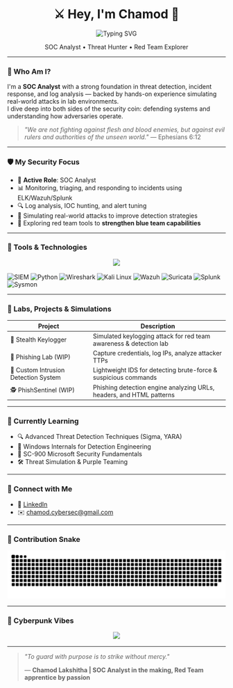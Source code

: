 <h1 align="center">⚔️ Hey, I'm Chamod 👋</h1>
<p align="center">
  <img src="https://readme-typing-svg.demolab.com?font=Fira+Code&size=24&pause=1000&color=4CAF87&center=true&vCenter=true&width=600&lines=SOC+Analyst+%7C+Threat+Hunter+%7C+Red+Team+Explorer;Always+Learning+Always+Defending;Cybersecurity+is+a+Lifestyle" alt="Typing SVG" />
</p>

<p align="center">SOC Analyst • Threat Hunter • Red Team Explorer</p>

---

### 🧠 Who Am I?

I'm a **SOC Analyst** with a strong foundation in threat detection, incident response, and log analysis — backed by hands-on experience simulating real-world attacks in lab environments.  
I dive deep into both sides of the security coin: defending systems and understanding how adversaries operate.

> _"We are not fighting against flesh and blood enemies, but against evil rulers and authorities of the unseen world."_ — Ephesians 6:12

---

### 🛡️ My Security Focus

- 🧠 **Active Role**: SOC Analyst  
- 📊 Monitoring, triaging, and responding to incidents using ELK/Wazuh/Splunk  
- 🔍 Log analysis, IOC hunting, and alert tuning  
- 🧪 Simulating real-world attacks to improve detection strategies  
- 🚀 Exploring red team tools to **strengthen blue team capabilities**

---

### 🧰 Tools & Technologies  

<p align="center">
  <img src="https://skillicons.dev/icons?i=linux,python,wireshark,windows,git,github,vscode,mongodb" />
</p>

![SIEM](https://img.shields.io/badge/-SIEM-003B71?style=flat&logo=elastic&logoColor=white)
![Python](https://img.shields.io/badge/-Python-3776AB?style=flat&logo=python&logoColor=white)
![Wireshark](https://img.shields.io/badge/-Wireshark-1679A7?style=flat&logo=wireshark&logoColor=white)
![Kali Linux](https://img.shields.io/badge/-Kali_Linux-557C94?style=flat&logo=kalilinux&logoColor=white)
![Wazuh](https://img.shields.io/badge/-Wazuh-0053A0?style=flat&logo=windows-terminal&logoColor=white)
![Suricata](https://img.shields.io/badge/-Suricata-FC5130?style=flat&logo=fluentd&logoColor=white)
![Splunk](https://img.shields.io/badge/-Splunk-000000?style=flat&logo=splunk&logoColor=white)
![Sysmon](https://img.shields.io/badge/-Sysmon-2B303A?style=flat&logo=windows&logoColor=white)

---

### 🧪 Labs, Projects & Simulations

| Project | Description |
|--------|-------------|
| 🔑 Stealth Keylogger | Simulated keylogging attack for red team awareness & detection lab |
| 🧠 Phishing Lab (WIP) | Capture credentials, log IPs, analyze attacker TTPs |
| 🧨 Custom Intrusion Detection System | Lightweight IDS for detecting brute-force & suspicious commands |
| 🕵️ PhishSentinel (WIP) | Phishing detection engine analyzing URLs, headers, and HTML patterns |

---

### 📖 Currently Learning

- 🔍 Advanced Threat Detection Techniques (Sigma, YARA)  
- 🧠 Windows Internals for Detection Engineering  
- 🎯 SC-900 Microsoft Security Fundamentals  
- 🛠 Threat Simulation & Purple Teaming  

---

### 🔗 Connect with Me  

- 💼 [LinkedIn](www.linkedin.com/in/chamodcybersec)  
- ✉️ chamod.cybersec@gmail.com  

---

### 🐍 Contribution Snake  

<p align="center">
  <img src="https://github.com/Platane/snk/raw/output/github-contribution-grid-snake.svg" alt="Snake animation" />
</p>

---

### 🌌 Cyberpunk Vibes  

<p align="center">
  <img src="https://media.giphy.com/media/xTiIzJSKB4l7xTouE8/giphy.gif" width="600"/>
</p>

---

> _"To guard with purpose is to strike without mercy."_  
>  
> — **Chamod Lakshitha | SOC Analyst in the making, Red Team apprentice by passion**
